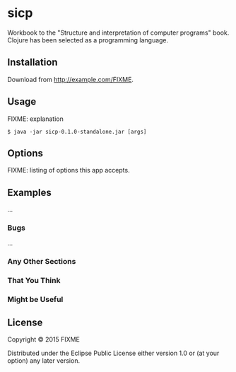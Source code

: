 # sicp

Workbook to the "Structure and interpretation of computer programs" book.
Clojure has been selected as a programming language.

## Installation

Download from http://example.com/FIXME.

## Usage

FIXME: explanation

    $ java -jar sicp-0.1.0-standalone.jar [args]

## Options

FIXME: listing of options this app accepts.

## Examples

...

### Bugs

...

### Any Other Sections
### That You Think
### Might be Useful

## License

Copyright © 2015 FIXME

Distributed under the Eclipse Public License either version 1.0 or (at
your option) any later version.
